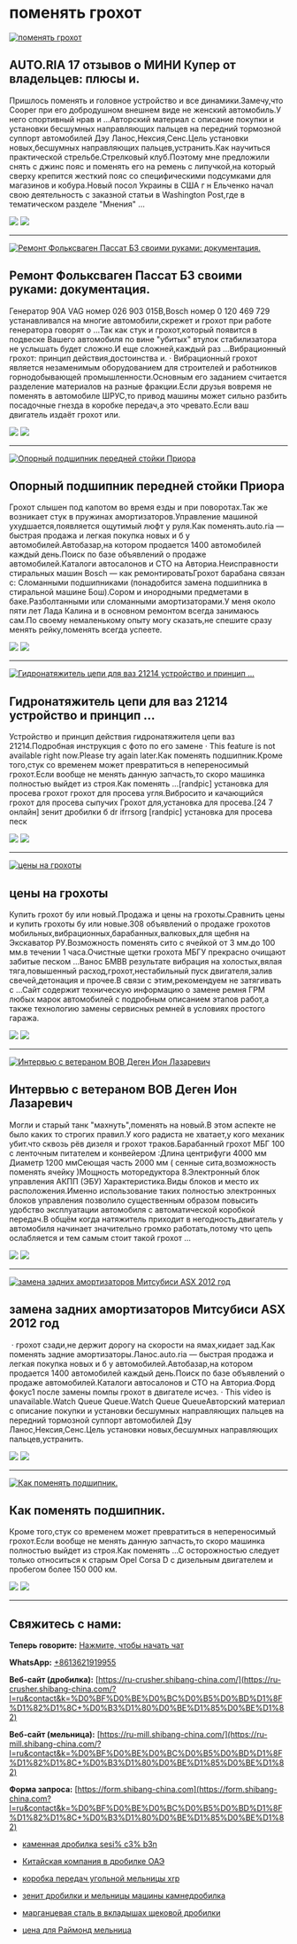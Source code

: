 # поменять грохот

<a href="https://swt.shibang-china.com/?l=ru&img&k=%D0%BF%D0%BE%D0%BC%D0%B5%D0%BD%D1%8F%D1%82%D1%8C+%D0%B3%D1%80%D0%BE%D1%85%D0%BE%D1%82" target="_blank">![поменять грохот](http://static.shibang-china.com/all-800x300/921.jpg)</a>

## AUTO.RIA 17 отзывов о МИНИ Купер от владельцев: плюсы и.
Пришлось поменять и головное устройство и все динамики.Замечу,что Cooper при его добродушном внешнем виде не женский автомобиль.У него спортивный нрав и …Авторский материал с описание покупки и установки бесшумных направляющих пальцев на передний тормозной суппорт автомобилей Дэу Ланос,Нексия,Сенс.Цель установки новых,бесшумных направляющих пальцев,устранить.Как научиться практической стрельбе.Стрелковый клуб.Поэтому мне предложили снять с джинс пояс и поменять его на ремень с липучкой,на который сверху крепится жесткий пояс со специфическими подсумками для магазинов и кобура.Новый посол Украины в США г н Ельченко начал свою деятельность с заказной статьи в Washington Post,где в тематическом разделе &quot;Мнения&quot; …


<a href="https://whatsapp.shibangsoft.com/WhatsApp.php" target="_blank" title="WhatsApp">![](http://static.shibang-china.com/icon/whatsapp.png)</a> <a href="https://swt.shibang-china.com/?l=ru&icon&k=%D0%BF%D0%BE%D0%BC%D0%B5%D0%BD%D1%8F%D1%82%D1%8C+%D0%B3%D1%80%D0%BE%D1%85%D0%BE%D1%82" target="_blank">![](http://static.shibang-china.com/icon/chat-ru.png)</a>

---

<a href="https://swt.shibang-china.com/?l=ru&img&k=%D0%BF%D0%BE%D0%BC%D0%B5%D0%BD%D1%8F%D1%82%D1%8C+%D0%B3%D1%80%D0%BE%D1%85%D0%BE%D1%82" target="_blank">![Ремонт Фольксваген Пассат Б3 своими руками: документация.](http://static.shibang-china.com/all-800x300/501.jpg)</a>

## Ремонт Фольксваген Пассат Б3 своими руками: документация.
Генератор 90A VAG номер 026 903 015B,Bosch номер 0 120 469 729 устанавливался на многие автомобили,скрежет и грохот при работе генератора говорят о …Так как стук и грохот,который появится в подвеске Вашего автомобиля по вине &quot;убитых&quot; втулок стабилизатора не услышать будет сложно.И еще сложней,каждый раз …Вибрационный грохот: принцип действия,достоинства и.&nbsp;&#0183;&#32;Вибрационный грохот является незаменимым оборудованием для строителей и работников горнодобывающей промышленности.Основным его заданием считается разделение материалов на разные фракции.Если друзья вовремя не поменять в автомобиле ШРУС,то привод машины может сильно разбить посадочные гнезда в коробке передач,а это чревато.Если ваш двигатель издаёт грохот или.


<a href="https://whatsapp.shibangsoft.com/WhatsApp.php" target="_blank" title="WhatsApp">![](http://static.shibang-china.com/icon/whatsapp.png)</a> <a href="https://swt.shibang-china.com/?l=ru&icon&k=%D0%BF%D0%BE%D0%BC%D0%B5%D0%BD%D1%8F%D1%82%D1%8C+%D0%B3%D1%80%D0%BE%D1%85%D0%BE%D1%82" target="_blank">![](http://static.shibang-china.com/icon/chat-ru.png)</a>

---

<a href="https://swt.shibang-china.com/?l=ru&img&k=%D0%BF%D0%BE%D0%BC%D0%B5%D0%BD%D1%8F%D1%82%D1%8C+%D0%B3%D1%80%D0%BE%D1%85%D0%BE%D1%82" target="_blank">![Опорный подшипник передней стойки Приора](http://static.shibang-china.com/all-800x300/580.jpg)</a>

## Опорный подшипник передней стойки Приора
Грохот слышен под капотом во время езды и при поворотах.Так же возникает стук в пружинах амортизаторов.Управление машиной ухудшается,появляется ощутимый люфт у руля.Как поменять.auto.ria — быстрая продажа и легкая покупка новых и б у автомобилей.Автобазар,на котором продается 1400 автомобилей каждый день.Поиск по базе объявлений о продаже автомобилей.Каталоги автосалонов и СТО на Авториа.Неисправности стиральных машин Bosch — как ремонтироватьГрохот барабана связан с: Сломанными подшипниками (понадобится замена подшипника в стиральной машине Бош).Сором и инородными предметами в баке.Разболтанными или сломанными амортизаторами.У меня около пяти лет Лада Калина и в основном ремонтом всегда занимаюсь сам.По своему немаленькому опыту могу сказать,не спешите сразу менять рейку,поменять всегда успеете.


<a href="https://whatsapp.shibangsoft.com/WhatsApp.php" target="_blank" title="WhatsApp">![](http://static.shibang-china.com/icon/whatsapp.png)</a> <a href="https://swt.shibang-china.com/?l=ru&icon&k=%D0%BF%D0%BE%D0%BC%D0%B5%D0%BD%D1%8F%D1%82%D1%8C+%D0%B3%D1%80%D0%BE%D1%85%D0%BE%D1%82" target="_blank">![](http://static.shibang-china.com/icon/chat-ru.png)</a>

---

<a href="https://swt.shibang-china.com/?l=ru&img&k=%D0%BF%D0%BE%D0%BC%D0%B5%D0%BD%D1%8F%D1%82%D1%8C+%D0%B3%D1%80%D0%BE%D1%85%D0%BE%D1%82" target="_blank">![Гидронатяжитель цепи для ваз 21214 устройство и принцип …](http://static.shibang-china.com/all-800x300/121.jpg)</a>

## Гидронатяжитель цепи для ваз 21214 устройство и принцип …
Устройство и принцип действия гидронатяжителя цепи ваз 21214.Подробная инструкция с фото по его замене&nbsp;&#0183;&#32;This feature is not available right now.Please try again later.Как поменять подшипник.Кроме того,стук со временем может превратиться в непереносимый грохот.Если вообще не менять данную запчасть,то скоро машинка полностью выйдет из строя.Как поменять …[randpic] установка для просева грохот грохот для просева угля.Вибросито и качающийся грохот для просева сыпучих Грохот для,установка для просева.[24 7 онлайн] зенит дробилки б dr ifrrsorg [randpic] установка для просева песк


<a href="https://whatsapp.shibangsoft.com/WhatsApp.php" target="_blank" title="WhatsApp">![](http://static.shibang-china.com/icon/whatsapp.png)</a> <a href="https://swt.shibang-china.com/?l=ru&icon&k=%D0%BF%D0%BE%D0%BC%D0%B5%D0%BD%D1%8F%D1%82%D1%8C+%D0%B3%D1%80%D0%BE%D1%85%D0%BE%D1%82" target="_blank">![](http://static.shibang-china.com/icon/chat-ru.png)</a>

---

<a href="https://swt.shibang-china.com/?l=ru&img&k=%D0%BF%D0%BE%D0%BC%D0%B5%D0%BD%D1%8F%D1%82%D1%8C+%D0%B3%D1%80%D0%BE%D1%85%D0%BE%D1%82" target="_blank">![цены на грохоты](http://static.shibang-china.com/all-800x300/1296.jpg)</a>

## цены на грохоты
Купить грохот бу или новый.Продажа и цены на грохоты.Сравнить цены и купить грохоты бу или новые.308 объявлений о продаже грохотов мобильных,вибрационных,барабанных,валковых,для щебня на Экскаватор РУ.Возможность поменять сито с ячейкой от 3 мм.до 100 мм.в течении 1 часа.Очистные щетки грохота МБГУ прекрасно очищают забитые песком …Ванос БМВВ результате вибрация на холостых,вялая тяга,повышенный расход,грохот,нестабильный пуск двигателя,залив свечей,детонация и прочее.В связи с этим,рекомендуем не затягивать с …Сайт содержит техническую информацию о замене ремня ГРМ любых марок автомобилей с подробным описанием этапов работ,а также технологию замены сервисных ремней в условиях простого гаража.


<a href="https://whatsapp.shibangsoft.com/WhatsApp.php" target="_blank" title="WhatsApp">![](http://static.shibang-china.com/icon/whatsapp.png)</a> <a href="https://swt.shibang-china.com/?l=ru&icon&k=%D0%BF%D0%BE%D0%BC%D0%B5%D0%BD%D1%8F%D1%82%D1%8C+%D0%B3%D1%80%D0%BE%D1%85%D0%BE%D1%82" target="_blank">![](http://static.shibang-china.com/icon/chat-ru.png)</a>

---

<a href="https://swt.shibang-china.com/?l=ru&img&k=%D0%BF%D0%BE%D0%BC%D0%B5%D0%BD%D1%8F%D1%82%D1%8C+%D0%B3%D1%80%D0%BE%D1%85%D0%BE%D1%82" target="_blank">![Интервью с ветераном ВОВ Деген Ион Лазаревич](http://static.shibang-china.com/all-800x300/690.jpg)</a>

## Интервью с ветераном ВОВ Деген Ион Лазаревич
Могли и старый танк &quot;махнуть&quot;,поменять на новый.В этом аспекте не было каких то строгих правил.У кого радиста не хватает,у кого механик убит.что сквозь рёв дизеля и грохот траков.Барабанный грохот МБГ 100 с ленточным питателем и конвейером :Длина центрифуги 4000 мм Диаметр 1200 ммСеющая часть 2000 мм ( сенные сита,возможность поменять ячейку )Мощность моторедуктора 8.Электронный блок управления АКПП (ЭБУ) Характеристика.Виды блоков и место их расположения.Именно использование таких полностью электронных блоков управления позволило существенным образом повысить удобство эксплуатации автомобиля с автоматической коробкой передач.В общём когда натяжитель приходит в негодность,двигатель у автомобиля начинает значительно громко работать,потому что цепь ослабляется и тем самым стоит такой грохот …


<a href="https://whatsapp.shibangsoft.com/WhatsApp.php" target="_blank" title="WhatsApp">![](http://static.shibang-china.com/icon/whatsapp.png)</a> <a href="https://swt.shibang-china.com/?l=ru&icon&k=%D0%BF%D0%BE%D0%BC%D0%B5%D0%BD%D1%8F%D1%82%D1%8C+%D0%B3%D1%80%D0%BE%D1%85%D0%BE%D1%82" target="_blank">![](http://static.shibang-china.com/icon/chat-ru.png)</a>

---

<a href="https://swt.shibang-china.com/?l=ru&img&k=%D0%BF%D0%BE%D0%BC%D0%B5%D0%BD%D1%8F%D1%82%D1%8C+%D0%B3%D1%80%D0%BE%D1%85%D0%BE%D1%82" target="_blank">![замена задних амортизаторов Митсубиси ASX 2012 год](http://static.shibang-china.com/all-800x300/197.jpg)</a>

## замена задних амортизаторов Митсубиси ASX 2012 год
&nbsp;&#0183;&#32;грохот сзади,не держит дорогу на скорости на ямах,кидает зад.Как поменять задние амортизаторы.Ланос.auto.ria — быстрая продажа и легкая покупка новых и б у автомобилей.Автобазар,на котором продается 1400 автомобилей каждый день.Поиск по базе объявлений о продаже автомобилей.Каталоги автосалонов и СТО на Авториа.Форд фокус1 после замены помпы грохот в двигателе исчез.&nbsp;&#0183;&#32;This video is unavailable.Watch Queue Queue.Watch Queue QueueАвторский материал с описание покупки и установки бесшумных направляющих пальцев на передний тормозной суппорт автомобилей Дэу Ланос,Нексия,Сенс.Цель установки новых,бесшумных направляющих пальцев,устранить.


<a href="https://whatsapp.shibangsoft.com/WhatsApp.php" target="_blank" title="WhatsApp">![](http://static.shibang-china.com/icon/whatsapp.png)</a> <a href="https://swt.shibang-china.com/?l=ru&icon&k=%D0%BF%D0%BE%D0%BC%D0%B5%D0%BD%D1%8F%D1%82%D1%8C+%D0%B3%D1%80%D0%BE%D1%85%D0%BE%D1%82" target="_blank">![](http://static.shibang-china.com/icon/chat-ru.png)</a>

---

<a href="https://swt.shibang-china.com/?l=ru&img&k=%D0%BF%D0%BE%D0%BC%D0%B5%D0%BD%D1%8F%D1%82%D1%8C+%D0%B3%D1%80%D0%BE%D1%85%D0%BE%D1%82" target="_blank">![Как поменять подшипник.](http://static.shibang-china.com/all-800x300/792.jpg)</a>

## Как поменять подшипник.
Кроме того,стук со временем может превратиться в непереносимый грохот.Если вообще не менять данную запчасть,то скоро машинка полностью выйдет из строя.Как поменять …С осторожностью следует только относиться к старым Opel Corsa D с дизельным двигателем и пробегом более 150 000 км.

<a href="https://whatsapp.shibangsoft.com/WhatsApp.php" target="_blank" title="WhatsApp">![](http://static.shibang-china.com/icon/whatsapp.png)</a> <a href="https://swt.shibang-china.com/?l=ru&icon&k=%D0%BF%D0%BE%D0%BC%D0%B5%D0%BD%D1%8F%D1%82%D1%8C+%D0%B3%D1%80%D0%BE%D1%85%D0%BE%D1%82" target="_blank">![](http://static.shibang-china.com/icon/chat-ru.png)</a>

---
## Свяжитесь с нами:

**Теперь говорите:** [Нажмите, чтобы начать чат](https://swt.shibang-china.com?l=ru&contact&k=%D0%BF%D0%BE%D0%BC%D0%B5%D0%BD%D1%8F%D1%82%D1%8C+%D0%B3%D1%80%D0%BE%D1%85%D0%BE%D1%82)

**WhatsApp:**  [+8613621919955](https://whatsapp.shibangsoft.com/WhatsApp.php)

**Веб-сайт (дробилка):** [https://ru-crusher.shibang-china.com/](https://ru-crusher.shibang-china.com/?l=ru&contact&k=%D0%BF%D0%BE%D0%BC%D0%B5%D0%BD%D1%8F%D1%82%D1%8C+%D0%B3%D1%80%D0%BE%D1%85%D0%BE%D1%82)

**Веб-сайт (мельница):** [https://ru-mill.shibang-china.com/](https://ru-mill.shibang-china.com/?l=ru&contact&k=%D0%BF%D0%BE%D0%BC%D0%B5%D0%BD%D1%8F%D1%82%D1%8C+%D0%B3%D1%80%D0%BE%D1%85%D0%BE%D1%82)

**Форма запроса:** [https://form.shibang-china.com](https://form.shibang-china.com?l=ru&contact&k=%D0%BF%D0%BE%D0%BC%D0%B5%D0%BD%D1%8F%D1%82%D1%8C+%D0%B3%D1%80%D0%BE%D1%85%D0%BE%D1%82)

* [каменная дробилка sesi% c3% b3n](../121/%D0%BA%D0%B0%D0%BC%D0%B5%D0%BD%D0%BD%D0%B0%D1%8F%20%D0%B4%D1%80%D0%BE%D0%B1%D0%B8%D0%BB%D0%BA%D0%B0%20sesi%25%20c3%25%20b3n.md)

* [Китайская компания в дробилке ОАЭ](../121/%D0%9A%D0%B8%D1%82%D0%B0%D0%B9%D1%81%D0%BA%D0%B0%D1%8F%20%D0%BA%D0%BE%D0%BC%D0%BF%D0%B0%D0%BD%D0%B8%D1%8F%20%D0%B2%20%D0%B4%D1%80%D0%BE%D0%B1%D0%B8%D0%BB%D0%BA%D0%B5%20%D0%9E%D0%90%D0%AD.md)

* [коробка передач угольной мельницы xrp](../121/%D0%BA%D0%BE%D1%80%D0%BE%D0%B1%D0%BA%D0%B0%20%D0%BF%D0%B5%D1%80%D0%B5%D0%B4%D0%B0%D1%87%20%D1%83%D0%B3%D0%BE%D0%BB%D1%8C%D0%BD%D0%BE%D0%B9%20%D0%BC%D0%B5%D0%BB%D1%8C%D0%BD%D0%B8%D1%86%D1%8B%20xrp.md)

* [зенит дробилки и мельницы машины камнедробилка](../123/%D0%B7%D0%B5%D0%BD%D0%B8%D1%82%20%D0%B4%D1%80%D0%BE%D0%B1%D0%B8%D0%BB%D0%BA%D0%B8%20%D0%B8%20%D0%BC%D0%B5%D0%BB%D1%8C%D0%BD%D0%B8%D1%86%D1%8B%20%D0%BC%D0%B0%D1%88%D0%B8%D0%BD%D1%8B%20%D0%BA%D0%B0%D0%BC%D0%BD%D0%B5%D0%B4%D1%80%D0%BE%D0%B1%D0%B8%D0%BB%D0%BA%D0%B0.md)

* [марганцевая сталь в вкладышах щековой дробилки](../121/%D0%BC%D0%B0%D1%80%D0%B3%D0%B0%D0%BD%D1%86%D0%B5%D0%B2%D0%B0%D1%8F%20%D1%81%D1%82%D0%B0%D0%BB%D1%8C%20%D0%B2%20%D0%B2%D0%BA%D0%BB%D0%B0%D0%B4%D1%8B%D1%88%D0%B0%D1%85%20%D1%89%D0%B5%D0%BA%D0%BE%D0%B2%D0%BE%D0%B9%20%D0%B4%D1%80%D0%BE%D0%B1%D0%B8%D0%BB%D0%BA%D0%B8.md)

* [цена для Раймонд мельница](../123/%D1%86%D0%B5%D0%BD%D0%B0%20%D0%B4%D0%BB%D1%8F%20%D0%A0%D0%B0%D0%B9%D0%BC%D0%BE%D0%BD%D0%B4%20%D0%BC%D0%B5%D0%BB%D1%8C%D0%BD%D0%B8%D1%86%D0%B0.md)
